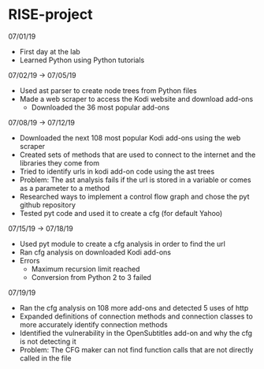 # RISE-project
07/01/19
- First day at the lab
- Learned Python using Python tutorials

07/02/19 -> 07/05/19
- Used ast parser to create node trees from Python files
- Made a web scraper to access the Kodi website and download add-ons
  - Downloaded the 36 most popular add-ons
  
07/08/19 -> 07/12/19
- Downloaded the next 108 most popular Kodi add-ons using the web scraper
- Created sets of methods that are used to connect to the internet and the libraries they come from
- Tried to identify urls in kodi add-on code using the ast trees
- Problem: The ast analysis fails if the url is stored in a variable or comes as a parameter to a method
- Researched ways to implement a control flow graph and chose the pyt github repository
- Tested pyt code and used it to create a cfg (for default Yahoo)
  
07/15/19 -> 07/18/19
- Used pyt module to create a cfg analysis in order to find the url
- Ran cfg analysis on downloaded Kodi add-ons
- Errors
  - Maximum recursion limit reached
  - Conversion from Python 2 to 3 failed

07/19/19
- Ran the cfg analysis on 108 more add-ons and detected 5 uses of http
- Expanded definitions of connection methods and connection classes to more accurately identify connection methods
- Identified the vulnerability in the OpenSubtitles add-on and why the cfg is not detecting it
- Problem: The CFG maker can not find function calls that are not directly called in the file
